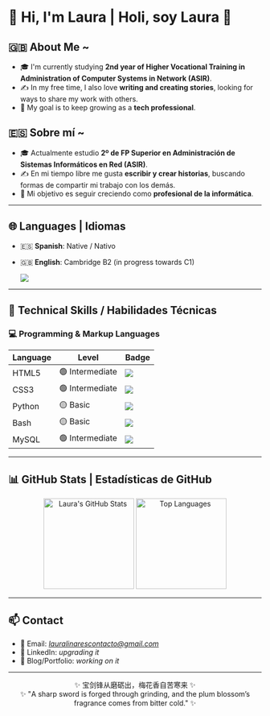 # 👋 Hi, I'm Laura | Holi, soy Laura 👋 

## 🇬🇧 About Me ~
- 🎓 I'm currently studying **2nd year of Higher Vocational Training in Administration of Computer Systems in Network (ASIR)**.  
- ✍️ In my free time, I also love **writing and creating stories**, looking for ways to share my work with others.  
- 🚀 My goal is to keep growing as a **tech professional**.

## 🇪🇸 Sobre mí ~
- 🎓 Actualmente estudio **2º de FP Superior en Administración de Sistemas Informáticos en Red (ASIR)**.  
- ✍️ En mi tiempo libre me gusta **escribir y crear historias**, buscando formas de compartir mi trabajo con los demás.  
- 🚀 Mi objetivo es seguir creciendo como **profesional de la informática**.

---

## 🌐 Languages | Idiomas
- 🇪🇸 **Spanish**: Native / Nativo  
- 🇬🇧 **English**: Cambridge B2 (in progress towards C1)

  <img src="https://img.shields.io/badge/English-B2%20→%20C1-blue?style=for-the-badge&logo=google-translate&logoColor=white" />

---

## 🧰 Technical Skills / Habilidades Técnicas

### 💻 Programming & Markup Languages
| Language | Level | Badge |
|-----------|--------|-------|
| HTML5 | 🟢 Intermediate | <img src="https://img.shields.io/badge/HTML5-E34F26?style=for-the-badge&logo=html5&logoColor=white" /> |
| CSS3 | 🟢 Intermediate | <img src="https://img.shields.io/badge/CSS3-1572B6?style=for-the-badge&logo=css3&logoColor=white" /> |
| Python | 🟡 Basic | <img src="https://img.shields.io/badge/Python-3776AB?style=for-the-badge&logo=python&logoColor=white" /> |
| Bash | 🟡 Basic | <img src="https://img.shields.io/badge/Bash-4EAA25?style=for-the-badge&logo=gnu-bash&logoColor=white" /> |
| MySQL | 🟢 Intermediate | <img src="https://img.shields.io/badge/MySQL-4479A1?style=for-the-badge&logo=mysql&logoColor=white" /> |

---

## 📊 GitHub Stats | Estadísticas de GitHub

<p align="center">
  <img src="https://github-readme-stats.vercel.app/api?username=Laura-Linares&show_icons=true&theme=tokyonight&hide_border=true" alt="Laura's GitHub Stats" height="180em" />
  <img src="https://github-readme-stats.vercel.app/api/top-langs/?username=Laura-Linares&layout=compact&theme=tokyonight&hide_border=true" alt="Top Languages" height="180em" />
</p>

---

## 📫 Contact
- 📧 Email: *lauralinarescontacto@gmail.com*  
- 💼 LinkedIn: *upgrading it*  
- 📝 Blog/Portfolio: *working on it*  

---

<p align="center">
  ✨ 宝剑锋从磨砺出，梅花香自苦寒来 ✨ <br>
  ✨ "A sharp sword is forged through grinding, and the plum blossom’s fragrance comes from bitter cold." ✨
</p>

<!--
**Laura-Linares/Laura-Linares** is a ✨ _special_ ✨ repository because its `README.md` (this file) appears on your GitHub profile.

Here are some ideas to get you started:

- 🔭 I’m currently working on ...
- 🌱 I’m currently learning ...
- 👯 I’m looking to collaborate on ...
- 🤔 I’m looking for help with ...
- 💬 Ask me about ...
- 📫 How to reach me: ...
- 😄 Pronouns: ...
- ⚡ Fun fact: ...
-->
